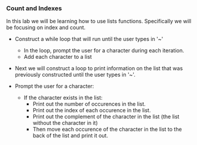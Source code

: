 ### Count and Indexes

In this lab we will be learning how to use lists functions. Specifically we will be focusing on index and count.

- Construct a while loop that will run until the user types in '~'
    - In the loop, prompt the user for a character during each iteration.
    - Add each character to a list

- Next we will construct a loop to print information on the list that was previously constructed until the user types in '~'.
- Prompt the user for a character:
    - If the character exists in the list:
        - Print out the number of occurences in the list.
        - Print out the index of each occurence in the list.
        - Print out the complement of the character in the list (the list without the character in it)
        - Then move each occurence of the character in the list to the back of the list and print it out.
